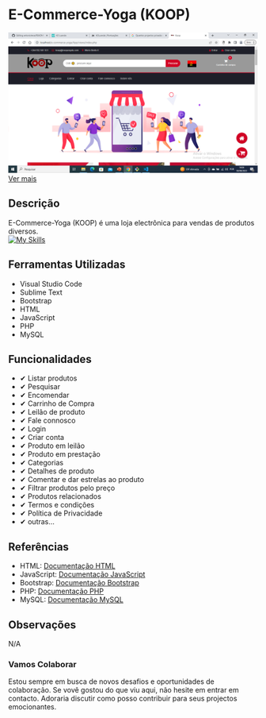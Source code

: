 # E-Commerce-Yoga (KOOP)
<a id="e-commerce-yoga"></a>
![Home-capa](https://github.com/antonioteca/antonioteca/blob/main/E-Commerce-Yoga/Imagens/e-commerce-yoga-2023-08-30%20(14).png)
[Ver mais](https://github.com/antonioteca/antonioteca/tree/main/E-Commerce-Yoga/Imagens)  

## Descrição

E-Commerce-Yoga (KOOP) é uma loja electrônica para vendas de produtos diversos.     
[![My Skills](https://skillicons.dev/icons?i=vscode,js,html,css,wasm)](https://skillicons.dev)
## Ferramentas Utilizadas
- Visual Studio Code
- Sublime Text
- Bootstrap
- HTML
- JavaScript
- PHP
- MySQL

## Funcionalidades

- ✔ Listar produtos
- ✔ Pesquisar
- ✔ Encomendar
- ✔ Carrinho de Compra
- ✔ Leilão de produto
- ✔ Fale connosco
- ✔ Login
- ✔ Criar conta
- ✔ Produto em leilão
- ✔ Produto em prestação
- ✔ Categorias
- ✔ Detalhes de produto
- ✔ Comentar e dar estrelas ao produto
- ✔ Filtrar produtos pelo preço
- ✔ Produtos relacionados
- ✔ Termos e condições
- ✔ Política de Privacidade
- ✔ outras...

## Referências

- HTML: [Documentação HTML](https://developer.mozilla.org/en-US/docs/Web/HTML)
- JavaScript: [Documentação JavaScript](https://developer.mozilla.org/en-US/docs/Web/JavaScript)
- Bootstrap: [Documentação Bootstrap](https://getbootstrap.com/docs/)
- PHP: [Documentação PHP](https://www.php.net/docs.php)
- MySQL: [Documentação MySQL](https://dev.mysql.com/doc/)


## Observações

N/A

### Vamos Colaborar 
<a id="vamos-colaborar"></a>
Estou sempre em busca de novos desafios e oportunidades de colaboração. Se vovê gostou do que viu aqui, não hesite em entrar em contacto. Adoraria discutir como posso contribuir para seus projectos emocionantes.
